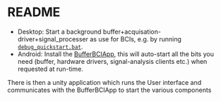 # README #

 * Desktop: Start a background buffer+acquisation-driver+signal_processer as use for BCIs, e.g. by running [`debug_quickstart.bat`](../debug_quickstart.bat).
 * Android: Install the [BufferBCIApp](../dataAcq/buffer/android/BufferBCIApp), this will auto-start all the bits you need (buffer, hardware drivers, signal-analysis clients etc.) when requested at run-time.

There is then a unity application which runs the User interface and communicates with the BufferBCIApp to start the various components
